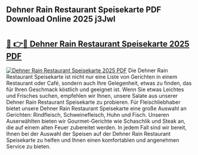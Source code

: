 ## Dehner Rain Restaurant Speisekarte PDF Download Online 2025 j3Jwl

# <h2><a href="http://gc8dyev.nevu.top/?p=Dehner+Rain+Restaurant+Speisekarte">🔗 👉🔴 Dehner Rain Restaurant Speisekarte 2025 PDF</a></h2>

[![Dehner Rain Restaurant Speisekarte 2025 PDF](https://i.imgur.com/dBaPXMq.png)](http://gc8dyev.nevu.top/?p=Dehner+Rain+Restaurant+Speisekarte)
Die Dehner Rain Restaurant Speisekarte ist nicht nur eine Liste von Gerichten in einem Restaurant oder Café, sondern auch Ihre Gelegenheit, etwas zu finden, das für Ihren Geschmack köstlich und geeignet ist. Wenn Sie etwas Leichtes und Frisches suchen, empfehlen wir Ihnen, unsere Salate aus unserer Dehner Rain Restaurant Speisekarte zu probieren. Für Fleischliebhaber bietet unsere Dehner Rain Restaurant Speisekarte eine große Auswahl an Gerichten: Rindfleisch, Schweinefleisch, Huhn und Fisch. Unseren Auserwählten bieten wir Gourmet-Gerichte wie Schaschlik und Steak an, die auf einem alten Feuer zubereitet werden. In jedem Fall sind wir bereit, Ihnen bei der Auswahl der Speisen auf der Dehner Rain Restaurant Speisekarte zu helfen und Ihnen einen komfortablen und angenehmen Service zu bieten.
